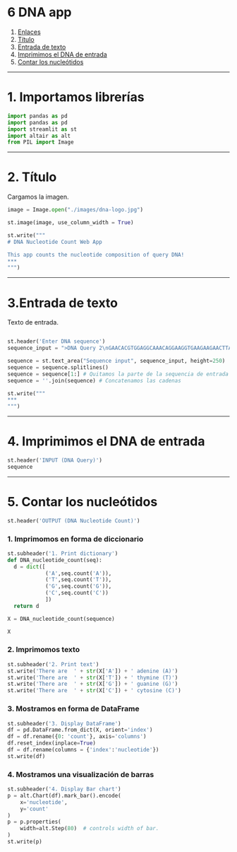 # 6 DNA app

1. [Enlaces ](#schema1)
2. [Título ](#schema2)
3. [Entrada de texto](#schema3)
4. [Imprimimos el DNA de entrada](#schema4)
5. [Contar los nucleótidos](#schema5)


<hr>

<a name="schema1"></a>

# 1. Importamos librerías
~~~python
import pandas as pd
import pandas as pd
import streamlit as st
import altair as alt
from PIL import Image
~~~
<hr>

<a name="schema2"></a>

# 2. Título 
Cargamos la imagen.
~~~python
image = Image.open("./images/dna-logo.jpg")
~~~
~~~python
st.image(image, use_column_width = True)

st.write("""
# DNA Nucleotide Count Web App

This app counts the nucleotide composition of query DNA!
***
""")
~~~

<hr>

<a name="schema3"></a>

# 3.Entrada de texto
Texto de entrada.
~~~python

st.header('Enter DNA sequence')
sequence_input = ">DNA Query 2\nGAACACGTGGAGGCAAACAGGAAGGTGAAGAAGAACTTATCCTATCAGGACGGAAGGTCCTGTGCTCGGG\nATCTTCCAGACGTCGCGACTCTAAATTGCCCCCTCTGAGGTCAAGGAACACAAGATGGTTTTGGAAATGC\nTGAACCCGATACATTATAACATCACCAGCATCGTGCCTGAAGCCATGCCTGCTGCCACCATGCCAGTCCT"

sequence = st.text_area("Sequence input", sequence_input, height=250)
sequence = sequence.splitlines()
sequence = sequence[1:] # Quitamos la parte de la sequencia de entrada que pone >DNA Query 2
sequence = ''.join(sequence) # Concatenamos las cadenas

st.write("""
***
""")
~~~
<hr>

<a name="schema4"></a>

# 4. Imprimimos el DNA de entrada
~~~python
st.header('INPUT (DNA Query)')
sequence
~~~

<hr>

<a name="schema5"></a>

# 5. Contar los nucleótidos
~~~python
st.header('OUTPUT (DNA Nucleotide Count)')
~~~


### 1. Imprimomos en forma de diccionario
~~~python
st.subheader('1. Print dictionary')
def DNA_nucleotide_count(seq):
  d = dict([
            ('A',seq.count('A')),
            ('T',seq.count('T')),
            ('G',seq.count('G')),
            ('C',seq.count('C'))
            ])
  return d

X = DNA_nucleotide_count(sequence)

X
~~~

### 2. Imprimomos texto
~~~python
st.subheader('2. Print text')
st.write('There are  ' + str(X['A']) + ' adenine (A)')
st.write('There are  ' + str(X['T']) + ' thymine (T)')
st.write('There are  ' + str(X['G']) + ' guanine (G)')
st.write('There are  ' + str(X['C']) + ' cytosine (C)')
~~~
### 3. Mostramos en forma de DataFrame
~~~python
st.subheader('3. Display DataFrame')
df = pd.DataFrame.from_dict(X, orient='index')
df = df.rename({0: 'count'}, axis='columns')
df.reset_index(inplace=True)
df = df.rename(columns = {'index':'nucleotide'})
st.write(df)
~~~

### 4. Mostramos una visualización de barras
~~~python
st.subheader('4. Display Bar chart')
p = alt.Chart(df).mark_bar().encode(
    x='nucleotide',
    y='count'
)
p = p.properties(
    width=alt.Step(80)  # controls width of bar.
)
st.write(p)